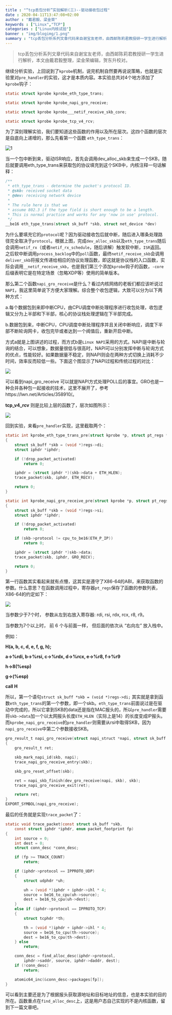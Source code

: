 ```yaml
---
title : "“tcp丢包分析”实验解析(三)--驱动接收包过程"
date : 2020-04-11T13:47:08+02:00
author : "戴君毅、梁金荣"
keywords : ["Linux","TCP"]
categories : ["Linux内核试验"]
banner : "img/blogimg/1.png"
summary : "tcp丢包分析系列文章代码来自谢宝友老师，由西邮陈莉君教授研一学生进行解析，本文由戴君毅整理，梁金荣编辑,贺东升校对。"
---
```


> tcp丢包分析系列文章代码来自谢宝友老师，由西邮陈莉君教授研一学生进行解析，本文由戴君毅整理，梁金荣编辑，贺东升校对。


继续分析实验，上回说到了`kprobe`机制，说完机制自然要再说说策略，也就是实验里对`pre_handler`的实验，这才是本质内容。本实验总共对4个地方添加了`kprobe`钩子：

```c
static struct kprobe kprobe_eth_type_trans;

static struct kprobe kprobe_napi_gro_receive;

static struct kprobe kprobe___netif_receive_skb_core;

static struct kprobe kprobe_tcp_v4_rcv;
```

为了深刻理解实验，我们要知道这些函数的作用以及所在层次。这四个函数的层次是自底向上递增的，那么先看第一个函数 `eth_type_trans`：

![1](img/1.png)

当一个包中断到来，驱动ISR响应，首先会调用dev_alloc_skb来生成一个SKB，随后就要调用eth_type_trans来获取包的协议填充到这个SKB中，内核注释一句话解释：

```c
/**
 * eth_type_trans - determine the packet's protocol ID.
 * @skb: received socket data
 * @dev: receiving network device
 *
 * The rule here is that we
 * assume 802.3 if the type field is short enough to be a length.
 * This is normal practice and works for any 'now in use' protocol.
 */
__be16 eth_type_trans(struct sk_buff *skb, struct net_device *dev)
```

为什么要填充它的`protocol`呢？因为驱动接收包后就中断，随后进入哪条处理路径完全取决于`protocol`。根据上图，完成`dev_alloc_skb`以及`eth_type_trans`随后会调用`netif_rx`（或者`netif_rx_schedule`，随后讲解）触发软中断，`ISR`返回。之后软中断调用`process_backlog`中的`poll`函数，最终`netif_receive_skb`会调用`deliver_skb`将报文传递给相应的协议处理函数，即这就是协议栈的入口函数，实际会调用`__netif_receive_skb`，也是我们第三个添加`kprobe`钩子的函数，`-core`后缀表明它是在特定场景（忽略XDP等）使用的简单版本。

那么第二个函数`napi_gro_receive`是什么？看过内核网络的老板们都应该听说过`NAPI`，我这里简单说下方便大家理解。综合整个收包逻辑，大致可以分为以下两种方式：

a.每个数据包到来即中断CPU，由CPU调度中断处理程序进行收包处理，收包逻辑又分为上半部和下半部，核心的协议栈处理逻辑在下半部完成。

b.数据包到来，中断CPU，CPU调度中断处理程序并且关闭中断响应，调度下半部不断轮询网卡，收包完毕或者达到一个阀值后，重新开启中断。

方式a就是上图讲述的过程，而方式b是`Linux NAPI`采用的方式。NAPI是中断与轮询的结合，可以想象，数据量很低与很高时，NAPI可以分别发挥中断与轮询方式的优点，性能较好。如果数据量不稳定，则NAPI则会在两种方式切换上消耗不少时间，效率反而较低一些。下面这个图显示了NAPI过程和传统过程的对比：

![](img/2.png)

可以看到napi_gro_receive 可以就是NAPI方式处理POLL后的事宜。GRO也是一种合并各种包一起接收的技术，这里不展开了，参考https://lwn.net/Articles/358910/。

**tcp_v4_rcv** 则是比较上层的函数了，层次如图所示：

![](img/3.png)

回到实验，来看`pre_handler`实现，这里截取两个：

```c
static int kprobe_eth_type_trans_pre(struct kprobe *p, struct pt_regs *regs)
{
	struct sk_buff *skb = (void *)regs->di;
	struct iphdr *iphdr;

	if (!drop_packet_activated)
		return 0;

	iphdr = (struct iphdr *)(skb->data + ETH_HLEN);
	trace_packet(skb, iphdr, ETH_RECV);

	return 0;
}

static int kprobe_napi_gro_receive_pre(struct kprobe *p, struct pt_regs *regs)
{
	struct sk_buff *skb = (void *)regs->si;
	struct iphdr *iphdr;

	if (!drop_packet_activated)
		return 0;

	if (skb->protocol != cpu_to_be16(ETH_P_IP))
		return 0;

	iphdr = (struct iphdr *)skb->data;
	trace_packet(skb, iphdr, GRO_RECV);

	return 0;
}
```

第一行函数其实看起来就有点懵，这其实是遵守了X86-64的ABI，来获取函数的参数。什么意思？在函数调用过程中，寄存器`pt_regs`保存了函数的参数列表，X86-64的约定如下：

![](img/4.png)

当参数少于7个时， 参数从左到右放入寄存器: rdi, rsi, rdx, rcx, r8, r9。

当参数为7个以上时， 前 6 个与前面一样， 但后面的依次从 “右向左” 放入栈中。

例如：

**H(a, b, c, d, e, f, g, h);**

**a->%rdi, b->%rsi, c->%rdx, d->%rcx, e->%r8, f->%r9**

**h->8(%esp)**

**g->(%esp)**

**call H**

所以，第一个语句`struct sk_buff *skb = (void *)regs->di;` 其实就是拿到函数`eth_type_trans`的第一个参数，即一个skb。`eth_type_trans`前面说过是在驱动中完成的，所以它拿到SKB的data还是指在MAC报头的，所以`pre_handler`需要将`skb->data`加一个以太网报头长度`ETH_HLEN`（实际上是14）的长度变成IP报头。而`kprobe_napi_gro_receive`的`pre_handler`则需要从rsi中取得SKB，因为`napi_gro_receive`中第二个参数接收SKB。

```c
gro_result_t napi_gro_receive(struct napi_struct *napi, struct sk_buff *skb)
{
	gro_result_t ret;

	skb_mark_napi_id(skb, napi);
	trace_napi_gro_receive_entry(skb);

	skb_gro_reset_offset(skb);

	ret = napi_skb_finish(dev_gro_receive(napi, skb), skb);
	trace_napi_gro_receive_exit(ret);

	return ret;
}
EXPORT_SYMBOL(napi_gro_receive);
```

最后的任务就是实现`trace_packet`了：

```c
static void trace_packet(const struct sk_buff *skb,
	const struct iphdr *iphdr, enum packet_footprint fp)
{
	int source = 0;
	int dest = 0;
	struct conn_desc *conn_desc;

	if (fp >= TRACK_COUNT)
		return;

	if (iphdr->protocol == IPPROTO_UDP)
	{
		struct udphdr *uh;

		uh = (void *)iphdr + iphdr->ihl * 4;
		source = be16_to_cpu(uh->source);
		dest = be16_to_cpu(uh->dest);
	}
	else if (iphdr->protocol == IPPROTO_TCP)
	{
		struct tcphdr *th;

		th = (void *)iphdr + iphdr->ihl * 4;
		source = be16_to_cpu(th->source);
		dest = be16_to_cpu(th->dest);
	} else
		return;

	conn_desc = find_alloc_desc(iphdr->protocol,
		iphdr->saddr, source, iphdr->daddr, dest);
	if (!conn_desc)
		return;

	atomic64_inc(&conn_desc->packages[fp]);
}
```

可以看到主要还是为了根据报头获取源地址和目标地址的信息，也是本实验的目的所在。函数重点在`find_alloc_desc`上，这是用户态自己实现的不是内核函数，留到下一篇文章吧。
